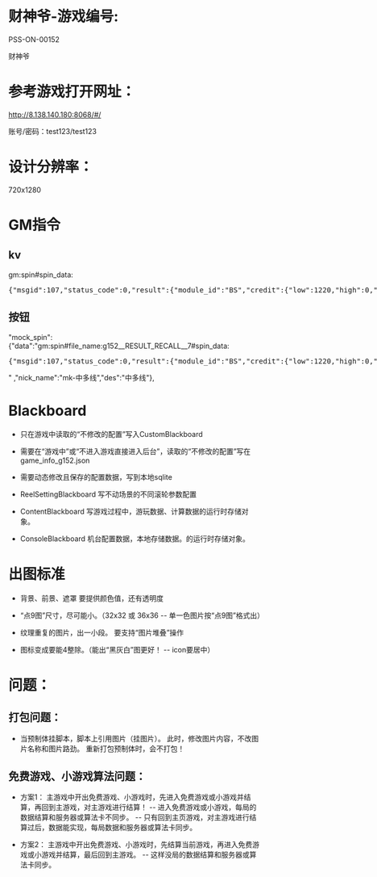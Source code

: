 # 财神爷-游戏编号:
PSS-ON-00152

财神爷

# 参考游戏打开网址：
http://8.138.140.180:8068/#/

账号/密码：test123/test123


# 设计分辨率：
720x1280



# GM指令

## kv
gm:spin#spin_data:<xmp>{"msgid":107,"status_code":0,"result":{"module_id":"BS","credit":{"low":1220,"high":0,"unsigned":true},"rng":[59,63,62,17,62],"win_line_group":[{"win_line_type":0,"line_no":1,"symbol_id":4,"pos":[11,31,41,12,22,32,3,13,23],"credit":1200,"multiplier":12,"credit_long":{"low":1200,"high":0,"unsigned":true}},{"win_line_type":0,"line_no":2,"symbol_id":7,"pos":[21,31,2,13,33],"credit":20,"multiplier":2,"credit_long":{"low":20,"high":0,"unsigned":true}}],"multiplier_alone":1,"mulitplier_pattern":[1,1,1,1,1,1,1,1,1,1,1,1,1,1,1,1,1,1,1,1],"random_syb_pattern":[],"bonus_multiplier":null,"win_bonus_group":[],"be_locked_pattern":[],"position_pay":[],"reel_stack_pay":[],"golden_wild_flag":[],"pay_of_scatter":[],"capture_award":null,"win_line_multiple":null,"mystery":null,"jp":null,"overlap":[],"pay_of_pos":[],"golden_icon":[],"exp_wild":[],"pre_exp_wild":[],"trigger_respin_times":null,"push_wild":[],"typed_wild":null,"sub_result":[],"icon_accumulate":null,"scatter_type":[],"pre_scatter_type":[],"full_pay":null,"block_reel_index":null,"trigger_super_scatter":[],"strip_index":null,"cascade_result":[],"random_bonus_times":null,"bonus_multiplier_list":[],"bonus_multiplier_index":null,"col_cascade_count":[],"external_multiplier":1,"pre_no_win_acc":null,"no_win_acc":null,"respin_types":[],"respin_costs":[],"jackpot_rng":null,"jackpot_type":null,"capture_award_list":[],"capture_award_index":null,"golden_scatter_flag":[],"full_symbol":null,"pay_of_star":[],"collect_counter":null,"cur_collect_counter":null,"upgrade_id":[],"change_symbol_id":null,"full_symbol_pattern":[],"avg_bet":null,"trigger_bonus_total_bet":null,"respin_reels":[],"cent_in_ask":[],"next_strip_index":null,"bonus_bet_list":[],"last_player_opt_index":null,"cur_star_counts":[],"total_star_times":[],"bonus_star_times":[],"cur_random_prize":[],"pool_info":null,"crush_syb_pattern":[],"bonus_symbol_pos":null,"arcade_mario_bar":null,"race_game_data":null,"coin_pusher_data":null,"arcade_monopoly":null,"player_data":null,"village_infor":null,"arcade_football":null,"arcade_tamagotchi":null,"record_list":[]},"player_cent":{"low":1012370,"high":0,"unsigned":true},"next_module":"BS","cur_module_play_times":1,"cur_module_total_times":1,"member_info":null,"ups_data":null,"marquee_data":[]}</xmp>


## 按钮
"mock_spin":{"data":"gm:spin#file_name:g152__RESULT_RECALL__7#spin_data:<xmp>{\"msgid\":107,\"status_code\":0,\"result\":{\"module_id\":\"BS\",\"credit\":{\"low\":1220,\"high\":0,\"unsigned\":true},\"rng\":[59,63,62,17,62],\"win_line_group\":[{\"win_line_type\":0,\"line_no\":1,\"symbol_id\":4,\"pos\":[11,31,41,12,22,32,3,13,23],\"credit\":1200,\"multiplier\":12,\"credit_long\":{\"low\":1200,\"high\":0,\"unsigned\":true}},{\"win_line_type\":0,\"line_no\":2,\"symbol_id\":7,\"pos\":[21,31,2,13,33],\"credit\":20,\"multiplier\":2,\"credit_long\":{\"low\":20,\"high\":0,\"unsigned\":true}}],\"multiplier_alone\":1,\"mulitplier_pattern\":[1,1,1,1,1,1,1,1,1,1,1,1,1,1,1,1,1,1,1,1],\"random_syb_pattern\":[],\"bonus_multiplier\":null,\"win_bonus_group\":[],\"be_locked_pattern\":[],\"position_pay\":[],\"reel_stack_pay\":[],\"golden_wild_flag\":[],\"pay_of_scatter\":[],\"capture_award\":null,\"win_line_multiple\":null,\"mystery\":null,\"jp\":null,\"overlap\":[],\"pay_of_pos\":[],\"golden_icon\":[],\"exp_wild\":[],\"pre_exp_wild\":[],\"trigger_respin_times\":null,\"push_wild\":[],\"typed_wild\":null,\"sub_result\":[],\"icon_accumulate\":null,\"scatter_type\":[],\"pre_scatter_type\":[],\"full_pay\":null,\"block_reel_index\":null,\"trigger_super_scatter\":[],\"strip_index\":null,\"cascade_result\":[],\"random_bonus_times\":null,\"bonus_multiplier_list\":[],\"bonus_multiplier_index\":null,\"col_cascade_count\":[],\"external_multiplier\":1,\"pre_no_win_acc\":null,\"no_win_acc\":null,\"respin_types\":[],\"respin_costs\":[],\"jackpot_rng\":null,\"jackpot_type\":null,\"capture_award_list\":[],\"capture_award_index\":null,\"golden_scatter_flag\":[],\"full_symbol\":null,\"pay_of_star\":[],\"collect_counter\":null,\"cur_collect_counter\":null,\"upgrade_id\":[],\"change_symbol_id\":null,\"full_symbol_pattern\":[],\"avg_bet\":null,\"trigger_bonus_total_bet\":null,\"respin_reels\":[],\"cent_in_ask\":[],\"next_strip_index\":null,\"bonus_bet_list\":[],\"last_player_opt_index\":null,\"cur_star_counts\":[],\"total_star_times\":[],\"bonus_star_times\":[],\"cur_random_prize\":[],\"pool_info\":null,\"crush_syb_pattern\":[],\"bonus_symbol_pos\":null,\"arcade_mario_bar\":null,\"race_game_data\":null,\"coin_pusher_data\":null,\"arcade_monopoly\":null,\"player_data\":null,\"village_infor\":null,\"arcade_football\":null,\"arcade_tamagotchi\":null,\"record_list\":[]},\"player_cent\":{\"low\":1012370,\"high\":0,\"unsigned\":true},\"next_module\":\"BS\",\"cur_module_play_times\":1,\"cur_module_total_times\":1,\"member_info\":null,\"ups_data\":null,\"marquee_data\":[]}</xmp>"
	,"nick_name":"mk-中多线","des":"中多线"},




# Blackboard

* 只在游戏中读取的“不修改的配置”写入CustomBlackboard
* 需要在“游戏中”或“不进入游戏直接进入后台”，读取的“不修改的配置”写在game_info_g152.json
* 需要动态修改且保存的配置数据，写到本地sqlite

* ReelSettingBlackboard 写不动场景的不同滚轮参数配置
* ContentBlackboard 写游戏过程中，游玩数据、计算数据的运行时存储对象。
* ConsoleBlackboard 机台配置数据，本地存储数据。的运行时存储对象。



# 出图标准


* 背景、前景、遮罩 要提供颜色值，还有透明度

* “点9图”尺寸，尽可能小。（32x32 或 36x36 -- 单一色图片按“点9图”格式出）

* 纹理重复的图片，出一小段。 要支持“图片堆叠”操作

* 图标变成要能4整除。（能出“黑灰白”图更好！ -- icon要居中）





# 问题：

## 打包问题：

* 当预制体挂脚本，脚本上引用图片（挂图片）。
此时，修改图片内容，不改图片名称和图片路劲。
重新打包预制体时，会不打包！


## 免费游戏、小游戏算法问题：
* 方案1： 主游戏中开出免费游戏、小游戏时，先进入免费游戏或小游戏并结算，再回到主游戏，对主游戏进行结算！
-- 进入免费游戏或小游戏，每局的数据结算和服务器或算法卡不同步。
-- 只有回到主页游戏，对主游戏进行结算过后，数据能实现，每局数据和服务器或算法卡同步。


* 方案2： 主游戏中开出免费游戏、小游戏时，先结算当前游戏，再进入免费游戏或小游戏并结算，最后回到主游戏。
-- 这样没局的数据结算和服务器或算法卡同步。








